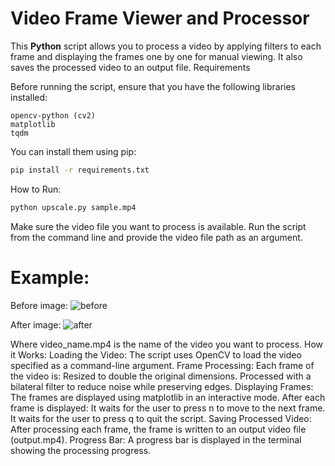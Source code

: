 # Video Frame Viewer and Processor

This **Python** script allows you to process a video by applying filters to each frame and displaying the frames one by one for manual viewing. It also saves the processed video to an output file.
Requirements

Before running the script, ensure that you have the following libraries installed:

    opencv-python (cv2)
    matplotlib
    tqdm

You can install them using pip:
``` bash
pip install -r requirements.txt
```
How to Run:
```py
python upscale.py sample.mp4
```

Make sure the video file you want to process is available.
Run the script from the command line and provide the video file path as an argument.

# Example:

Before image:
![before](https://github.com/user-attachments/assets/7fa0b078-6d84-42cf-bf09-93d71ab787d8)

After image:
![after](https://github.com/user-attachments/assets/0775658d-4fb6-41b9-892c-eb27fb685a05)


Where video_name.mp4 is the name of the video you want to process.
How it Works:
    Loading the Video: The script uses OpenCV to load the video specified as a command-line argument.
    Frame Processing: Each frame of the video is:
        Resized to double the original dimensions.
        Processed with a bilateral filter to reduce noise while preserving edges.
    Displaying Frames: The frames are displayed using matplotlib in an interactive mode. After each frame is displayed:
        It waits for the user to press n to move to the next frame.
        It waits for the user to press q to quit the script.
    Saving Processed Video: After processing each frame, the frame is written to an output video file (output.mp4).
    Progress Bar: A progress bar is displayed in the terminal showing the processing progress.
